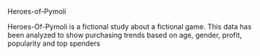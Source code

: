 Heroes-of-Pymoli

Heroes-Of-Pymoli is a fictional study about a fictional game. This data has been analyzed to show purchasing trends based on age, gender, profit, popularity and top spenders
